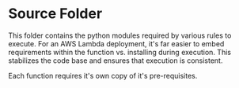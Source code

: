 # Source Folder

This folder contains the python modules required by various rules to execute. For an AWS Lambda deployment, it's far easier to embed requirements within the function vs. installing during execution. This stabilizes the code base and ensures that execution is consistent.

Each function requires it's own copy of it's pre-requisites.